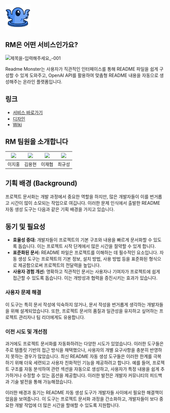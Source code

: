 <br />
<img src="public/images/rm-logo.png" width="80"/>

## RM은 어떤 서비스인가요?
![제목을-입력해주세요_-001](https://github.com/Readme-Monster/readme-monster/assets/88364280/96e680e5-613f-4818-8603-8afbb0c9acb1)

Readme Monster는 사용자가 직관적인 인터페이스를 통해 README 파일을 쉽게 구성할 수 있게 도와주고, OpenAI API를 활용하여 맞춤형 README 내용을 자동으로 생성해주는 온라인 플랫폼입니다. 

## 링크

- [서비스 바로가기](https://readme-monster.netlify.app/)
- [디자인](https://framer.com/projects/Untitled--Xf9L3K5EqFYT1UxUF3f9-8hseT)
- [Wiki](https://github.com/Readme-Monster/readme-monster/wiki)

## RM 팀원을 소개합니다
|[![](https://avatars.githubusercontent.com/u/88364280?v=4)](https://github.com/lee-ji-hong)|[![](https://avatars.githubusercontent.com/u/81367886?v=4)](https://github.com/yonghyun421)|[![](https://avatars.githubusercontent.com/u/72785296?v=4)](https://github.com/JaeHyup0504)|[![](https://avatars.githubusercontent.com/u/66737450?v=4)](https://github.com/cks612)|
|:---:|:---:|:---:|:---:|
| 이지홍 | 김용현 | 이재협| 최규성 |

## 기획 배경 (Background)
프로젝트 문서화는 개발 과정에서 중요한 역할을 하지만, 많은 개발자들이 이를 번거롭고 시간이 많이 소모되는 작업으로 여깁니다. 이러한 문제 인식에서 출발한 README 자동 생성 도구는 다음과 같은 기획 배경을 가지고 있습니다.


## 동기 및 필요성

- **효율성 증대:** 개발자들이 프로젝트의 기본 구조와 내용을 빠르게 문서화할 수 있도록 돕습니다. 이는 프로젝트 시작 단계에서 많은 시간을 절약할 수 있게 합니다.
- **표준화된 문서:** README 파일은 프로젝트를 이해하는 데 필수적인 요소입니다. 자동 생성 도구는 프로젝트의 기본 정보, 설치 방법, 사용 방법 등을 표준화된 형식으로 제공함으로써 프로젝트의 전달력을 높입니다.
- **사용자 경험 개선:** 명확하고 직관적인 문서는 사용자나 기여자가 프로젝트에 쉽게 접근할 수 있도록 돕습니다. 이는 개방성과 협력을 증진시키는 효과가 있습니다.

### 사용자 문제 해결

이 도구는 특히 문서 작성에 익숙하지 않거나, 문서 작성을 번거롭게 생각하는 개발자들을 위해 설계되었습니다. 또한, 프로젝트 문서의 품질과 일관성을 유지하고 싶어하는 프로젝트 관리자나 팀 리더에게도 유용합니다.

### 이전 시도 및 개선점

과거에도 프로젝트 문서화를 자동화하려는 다양한 시도가 있었습니다. 이러한 도구들은 주로 템플릿 기반의 접근 방식을 채택했으나, 사용자의 개별 요구사항을 충분히 반영하지 못하는 경우가 많았습니다. 최신 README 자동 생성 도구들은 이러한 한계를 극복하기 위해 더욱 세련되고 사용자 친화적인 기능을 제공하려고 합니다. 예를 들어, 프로젝트 구조를 자동 분석하여 관련 섹션을 자동으로 생성하고, 사용자가 특정 내용을 쉽게 추가하거나 수정할 수 있는 옵션을 제공합니다. 이러한 발전은 개발자 커뮤니티의 피드백과 기술 발전을 통해 가능해졌습니다.

이러한 배경과 동기는 README 자동 생성 도구가 개발자들 사이에서 필요한 해결책이었음을 보여줍니다. 이 도구는 프로젝트 문서화 과정을 간소화하고, 개발자들이 보다 중요한 개발 작업에 더 많은 시간을 할애할 수 있도록 지원합니다.
